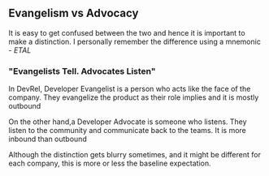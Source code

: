 ## Evangelism vs Advocacy

It is easy to get confused between the two and hence it is important to make a distinction. I personally remember the difference using a mnemonic - *ETAL*

### "Evangelists Tell. Advocates Listen"

In DevRel, Developer Evangelist is a person who acts like the face of the company. They evangelize the product as their role implies and it is mostly outbound

On the other hand,a Developer Advocate is someone who listens. They listen to the community and communicate back to the teams. It is more inbound than outbound

Although the distinction gets blurry sometimes, and it might be different for each company, this is more or less the baseline expectation. 

